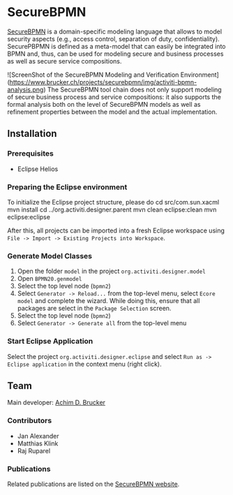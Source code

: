# SecureBPMN
[SecureBPMN](https://www.brucker.ch/projects/securebpmn/index.en.html)
is a domain-specific modeling language that allows to model security
aspects (e.g., access control, separation of duty,
confidentiality). SecurePBPMN is defined as a meta-model that can
easily be integrated into BPMN and, thus, can be used for modeling
secure and business processes as well as secure service compositions.

![ScreenShot of the SecureBPMN Modeling and Verification Environment] (https://www.brucker.ch/projects/securebpmn/img/activiti-bpmn-analysis.png)
The SecureBPMN tool chain does not only support modeling of secure business 
process and service compositions: it also supports the formal analysis both 
on the level of SecureBPMN models as well as refinement properties between 
the model and the actual implementation. 

## Installation
### Prerequisites
* Eclipse Helios

### Preparing the Eclipse environment
To initialize the Eclipse project structure, please do 
  cd src/com.sun.xacml
  mvn install 
  cd ../org.activiti.designer.parent
  mvn clean eclipse:clean 
  mvn eclipse:eclipse
  
After this, all projects can be imported into a fresh Eclipse
workspace using `File -> Import -> Existing Projects into Workspace`.

### Generate Model Classes
1. Open the folder `model` in the project `org.activiti.designer.model`
2. Open `BPMN20.genmodel`
3. Select the top level node (`bpmn2`)
4. Select `Generator -> Reload...` from the top-level menu, select
   `Ecore model` and complete the wizard. While doing this, ensure
   that all packages are select in the `Package Selection` screen.
5. Select the top level node (`bpmn2`)
6. Select `Generator -> Generate all` from the top-level menu

### Start Eclipse Application
Select the project `org.activiti.designer.eclipse` and select `Run as
-> Eclipse application` in the context menu (right click).

## Team 
Main developer: [Achim D. Brucker](http://www.brucker.ch/)

### Contributors
* Jan Alexander
* Matthias Klink
* Raj Ruparel

### Publications
Related publications are listed on the [SecureBPMN 
website](https://www.brucker.ch/projects/securebpmn/index.en.html).

